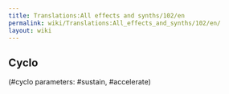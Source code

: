 ```yaml
---
title: Translations:All effects and synths/102/en
permalink: wiki/Translations:All_effects_and_synths/102/en/
layout: wiki
---
```


## Cyclo

(\#cyclo parameters: \#sustain, \#accelerate)

